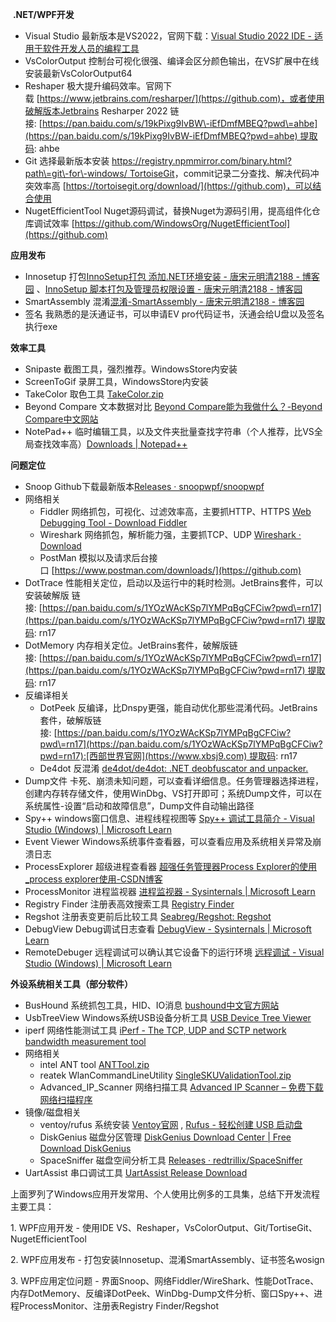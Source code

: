 

 **.NET/WPF开发**
* Visual Studio 最新版本是VS2022，官网下载：[Visual Studio 2022 IDE \- 适用于软件开发人员的编程工具](https://github.com)
* VsColorOutput 控制台可视化很强、编译会区分颜色输出，在VS扩展中在线安装最新VsColorOutput64
* Reshaper 极大提升编码效率。官网下载 [https://www.jetbrains.com/resharper/](https://github.com)，或者使用破解版本Jetbrains Resharper 2022 链接: [https://pan.baidu.com/s/19kPixg9IvBW\-iEfDmfMBEQ?pwd\=ahbe](https://pan.baidu.com/s/19kPixg9IvBW-iEfDmfMBEQ?pwd=ahbe) 提取码: ahbe
* Git 选择最新版本安装 [https://registry.npmmirror.com/binary.html?path\=git\-for\-windows/ TortoiseGit](https://github.com)，commit记录二分查找、解决代码冲突效率高 [https://tortoisegit.org/download/](https://github.com)，可以结合使用
* NugetEfficientTool Nuget源码调试，替换Nuget为源码引用，提高组件化仓库调试效率 [https://github.com/WindowsOrg/NugetEfficientTool](https://github.com)



**应用发布**
* Innosetup 打包[InnoSetup打包 添加.NET环境安装 \- 唐宋元明清2188 \- 博客园](https://github.com) 、[InnoSetup 脚本打包及管理员权限设置 \- 唐宋元明清2188 \- 博客园](https://github.com)
* SmartAssembly 混淆[混淆\-SmartAssembly \- 唐宋元明清2188 \- 博客园](https://github.com)
* 签名 我熟悉的是沃通证书，可以申请EV pro代码证书，沃通会给U盘以及签名执行exe


**效率工具**
* Snipaste 截图工具，强烈推荐。WindowsStore内安装
* ScreenToGif 录屏工具，WindowsStore内安装
* TakeColor 取色工具 [TakeColor.zip](https://github.com)
* Beyond Compare 文本数据对比 [Beyond Compare能为我做什么？\-Beyond Compare中文网站](https://github.com)
* NotePad\+\+ 临时编辑工具，以及文件夹批量查找字符串（个人推荐，比VS全局查找效率高）[Downloads \| Notepad\+\+](https://github.com)



**问题定位**
* Snoop Github下载最新版本[Releases · snoopwpf/snoopwpf](https://github.com)
* 网络相关
	+ Fiddler 网络抓包，可视化、过滤效率高，主要抓HTTP、HTTPS [Web Debugging Tool \- Download Fiddler](https://github.com)
	+ Wireshark 网络抓包，解析能力强，主要抓TCP、UDP [Wireshark · Download](https://github.com)
	+ PostMan 模拟以及请求后台接口 [https://www.postman.com/downloads/](https://github.com)
* DotTrace 性能相关定位，启动以及运行中的耗时检测。JetBrains套件，可以安装破解版 链接: [https://pan.baidu.com/s/1YOzWAcKSp7lYMPqBgCFCiw?pwd\=rn17](https://pan.baidu.com/s/1YOzWAcKSp7lYMPqBgCFCiw?pwd=rn17) 提取码: rn17
* DotMemory 内存相关定位。JetBrains套件，破解版链接: [https://pan.baidu.com/s/1YOzWAcKSp7lYMPqBgCFCiw?pwd\=rn17](https://pan.baidu.com/s/1YOzWAcKSp7lYMPqBgCFCiw?pwd=rn17) 提取码: rn17
* 反编译相关
	+ DotPeek 反编译，比Dnspy更强，能自动优化那些混淆代码。JetBrains套件，破解版链接: [https://pan.baidu.com/s/1YOzWAcKSp7lYMPqBgCFCiw?pwd\=rn17](https://pan.baidu.com/s/1YOzWAcKSp7lYMPqBgCFCiw?pwd=rn17):[西部世界官网](https://www.xbsj9.com) 提取码: rn17
	+ De4dot 反混淆 [de4dot/de4dot: .NET deobfuscator and unpacker.](https://github.com)
* Dump文件 卡死、崩溃未知问题，可以查看详细信息。任务管理器选择进程，创建内存转存储文件，使用WinDbg、VS打开即可；系统Dump文件，可以在系统属性\-设置“启动和故障信息”，Dump文件自动输出路径
* Spy\+\+ windows窗口信息、进程线程视图等 [Spy\+\+ 调试工具简介 \- Visual Studio (Windows) \| Microsoft Learn](https://github.com)
* Event Viewer Windows系统事件查看器，可以查看应用及系统相关异常及崩溃日志
* ProcessExplorer 超级进程查看器 [超强任务管理器Process Explorer的使用\_process explorer使用\-CSDN博客](https://github.com)
* ProcessMonitor 进程监视器 [进程监视器 \- Sysinternals \| Microsoft Learn](https://github.com)
* Registry Finder 注册表高效搜索工具 [Registry Finder](https://github.com)
* Regshot 注册表变更前后比较工具 [Seabreg/Regshot: Regshot](https://github.com)
* DebugView Debug调试日志查看 [DebugView \- Sysinternals \| Microsoft Learn](https://github.com)
* RemoteDebuger 远程调试可以确认其它设备下的运行环境 [远程调试 \- Visual Studio (Windows) \| Microsoft Learn](https://github.com)


**外设系统相关工具（部分软件）**
* BusHound 系统抓包工具，HID、IO消息 [bushound中文官方网站](https://github.com)
* UsbTreeView Windows系统USB设备分析工具 [USB Device Tree Viewer](https://github.com)
* iperf 网络性能测试工具 [iPerf \- The TCP, UDP and SCTP network bandwidth measurement tool](https://github.com)
* 网络相关
	+ intel ANT tool [ANTTool.zip](https://github.com)
	+ reatek WlanCommandLineUtility [SingleSKUValidationTool.zip](https://github.com)
	+ Advanced\_IP\_Scanner 网络扫描工具 [Advanced IP Scanner – 免费下载网络扫描程序](https://github.com)
* 镜像/磁盘相关
	+ ventoy/rufus 系统安装 [Ventoy官网](https://github.com) , [Rufus \- 轻松创建 USB 启动盘](https://github.com)
	+ DiskGenius 磁盘分区管理 [DiskGenius Download Center \| Free Download DiskGenius](https://github.com)
	+ SpaceSniffer 磁盘空间分析工具 [Releases · redtrillix/SpaceSniffer](https://github.com)
* UartAssist 串口调试工具 [UartAssist Release Download](https://github.com)


上面罗列了Windows应用开发常用、个人使用比例多的工具集，总结下开发流程主要工具：


1\. WPF应用开发 \- 使用IDE VS、Reshaper，VsColorOutput、Git/TortiseGit、NugetEfficientTool


2\. WPF应用发布 \- 打包安装Innosetup、混淆SmartAssembly、证书签名wosign


3\. WPF应用定位问题 \- 界面Snoop、网络Fiddler/WireShark、性能DotTrace、内存DotMemory、反编译DotPeek、WinDbg\-Dump文件分析、窗口Spy\+\+、进程ProcessMonitor、注册表Registry Finder/Regshot 


 





